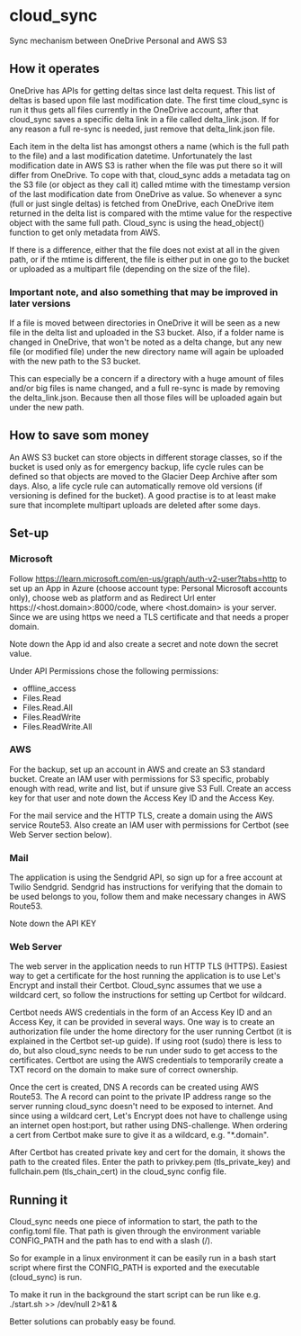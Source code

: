 # cloud_sync
Sync mechanism between OneDrive Personal and AWS S3

## How it operates
OneDrive has APIs for getting deltas since last delta request. This list of deltas is based upon file last modification date.
The first time cloud_sync is run it thus gets all files currently in the OneDrive account, after that cloud_sync saves a specific
delta link in a file called delta_link.json. If for any reason a full re-sync is needed, just remove that delta_link.json file.

Each item in the delta list has amongst others a name (which is the full path to the file) and a last modification datetime.
Unfortunately the last modification date in AWS S3 is rather when the file was put there so it will differ from OneDrive.
To cope with that, cloud_sync adds a metadata tag on the S3 file (or object as they call it) called mtime with the timestamp version of the last modification date from OneDrive as value.
So whenever a sync (full or just single deltas) is fetched from OneDrive, each OneDrive item returned in the delta list is compared with the mtime value for the respective object with the same full path.
Cloud_sync is using the head_object() function to get only metadata from AWS.

If there is a difference, either that the file does not exist at all in the given path, or if the mtime is different, the file is either put in one go to the bucket or
uploaded as a multipart file (depending on the size of the file).

### Important note, and also something that may be improved in later versions
If a file is moved between directories in OneDrive it will be seen as a new file in the delta list and uploaded in the S3 bucket.
Also, if a folder name is changed in OneDrive, that won't be noted as a delta change, but any new file (or modified file) under the new
directory name will again be uploaded with the new path to the S3 bucket.

This can especially be a concern if a directory with a huge amount of files and/or big files is name changed, and a full
re-sync is made by removing the delta_link.json. Because then all those files will be uploaded again but under the new path.

## How to save som money
An AWS S3 bucket can store objects in different storage classes, so if the bucket is used only as for emergency backup, life cycle rules
can be defined so that objects are moved to the Glacier Deep Archive after som days.
Also, a life cycle rule can automatically remove old versions (if versioning is defined for the bucket).
A good practise is to at least make sure that incomplete multipart uploads are deleted after some days.

## Set-up
### Microsoft 
Follow https://learn.microsoft.com/en-us/graph/auth-v2-user?tabs=http to set up
an App in Azure (choose account type: Personal Microsoft accounts only), choose web as platform and as Redirect Url enter https://<host.domain>:8000/code, 
where <host.domain> is your server. Since we are using https we need a TLS certificate and that needs a 
proper domain.

Note down the App id and also create a secret and note down the secret value.  

Under API Permissions chose the following permissions:
 * offline_access
 * Files.Read 
 * Files.Read.All 
 * Files.ReadWrite 
 * Files.ReadWrite.All

### AWS
For the backup, set up an account in AWS and create an S3 standard bucket.
Create an IAM user with permissions for S3 specific, probably enough with read, write and list, but if unsure give S3 Full.
Create an access key for that user and note down the Access Key ID and the Access Key.

For the mail service and the HTTP TLS, create a domain using the AWS service Route53.
Also create an IAM user with permissions for Certbot (see Web Server section below).

### Mail
The application is using the Sendgrid API, so sign up for a free account at Twilio Sendgrid.
Sendgrid has instructions for verifying that the domain to be used belongs to you, follow them and 
make necessary changes in AWS Route53.

Note down the API KEY

### Web Server
The web server in the application needs to run HTTP TLS (HTTPS). Easiest way to get a certificate for the 
host running the application is to use Let's Encrypt and install their Certbot. Cloud_sync assumes that we use
a wildcard cert, so follow the instructions for setting up Certbot for wildcard. 

Certbot needs AWS credentials in the form of an Access Key ID and an Access Key, it can be provided in several ways.
One way is to create an authorization file under the home directory for the user running Certbot (it is explained in the Certbot set-up guide).
If using root (sudo) there is less to do, but also cloud_sync needs to be run under sudo to get access to the certificates. 
Certbot are using the AWS credentials to temporarily create a TXT record on the domain to make sure of correct ownership.

Once the cert is created, DNS A records can be created using AWS Route53. The A record can point to the private IP address range
so the server running cloud_sync doesn't need to be exposed to internet. And since using a wildcard cert, Let's Encrypt does not
have to challenge using an internet open host:port, but rather using DNS-challenge. When ordering a cert from Certbot make sure
to give it as a wildcard, e.g. "*.domain".

After Certbot has created private key and cert for the domain, it shows the path to the created files. 
Enter the path to privkey.pem (tls_private_key) and fullchain.pem (tls_chain_cert) in the cloud_sync config file.

## Running it
Cloud_sync needs one piece of information to start, the path to the config.toml file.
That path is given through the environment variable CONFIG_PATH and the path has to end with a slash (/).

So for example in a linux environment it can be easily run in a bash start script where first the 
CONFIG_PATH is exported and the executable (cloud_sync) is run.

To make it run in the background the start script can be run like e.g. ./start.sh >> /dev/null 2>&1 &

Better solutions can probably easy be found.
